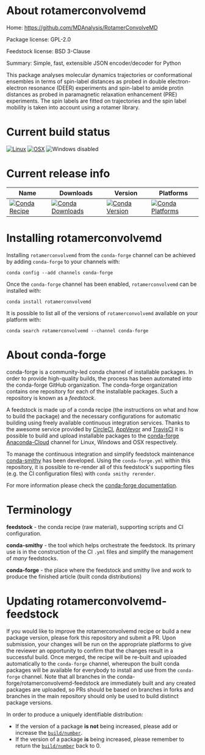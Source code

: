 About rotamerconvolvemd
=======================

Home: https://github.com/MDAnalysis/RotamerConvolveMD

Package license: GPL-2.0

Feedstock license: BSD 3-Clause

Summary: Simple, fast, extensible JSON encoder/decoder for Python

This package analyses molecular dynamics trajectories or conformational ensembles in terms
of spin-label distances as probed in double electron-electron resonance (DEER) experiments
and spin-label to amide protin distances as probed in paramagnetic relaxation enhancement
(PRE) experiments. The spin labels are fitted on trajectories and the spin label mobility
is taken into account using a rotamer library.


Current build status
====================

[![Linux](https://img.shields.io/circleci/project/github/conda-forge/rotamerconvolvemd-feedstock/master.svg?label=Linux)](https://circleci.com/gh/conda-forge/rotamerconvolvemd-feedstock)
[![OSX](https://img.shields.io/travis/conda-forge/rotamerconvolvemd-feedstock/master.svg?label=macOS)](https://travis-ci.org/conda-forge/rotamerconvolvemd-feedstock)
![Windows disabled](https://img.shields.io/badge/Windows-disabled-lightgrey.svg)

Current release info
====================

| Name | Downloads | Version | Platforms |
| --- | --- | --- | --- |
| [![Conda Recipe](https://img.shields.io/badge/recipe-rotamerconvolvemd-green.svg)](https://anaconda.org/conda-forge/rotamerconvolvemd) | [![Conda Downloads](https://img.shields.io/conda/dn/conda-forge/rotamerconvolvemd.svg)](https://anaconda.org/conda-forge/rotamerconvolvemd) | [![Conda Version](https://img.shields.io/conda/vn/conda-forge/rotamerconvolvemd.svg)](https://anaconda.org/conda-forge/rotamerconvolvemd) | [![Conda Platforms](https://img.shields.io/conda/pn/conda-forge/rotamerconvolvemd.svg)](https://anaconda.org/conda-forge/rotamerconvolvemd) |

Installing rotamerconvolvemd
============================

Installing `rotamerconvolvemd` from the `conda-forge` channel can be achieved by adding `conda-forge` to your channels with:

```
conda config --add channels conda-forge
```

Once the `conda-forge` channel has been enabled, `rotamerconvolvemd` can be installed with:

```
conda install rotamerconvolvemd
```

It is possible to list all of the versions of `rotamerconvolvemd` available on your platform with:

```
conda search rotamerconvolvemd --channel conda-forge
```


About conda-forge
=================

conda-forge is a community-led conda channel of installable packages.
In order to provide high-quality builds, the process has been automated into the
conda-forge GitHub organization. The conda-forge organization contains one repository
for each of the installable packages. Such a repository is known as a *feedstock*.

A feedstock is made up of a conda recipe (the instructions on what and how to build
the package) and the necessary configurations for automatic building using freely
available continuous integration services. Thanks to the awesome service provided by
[CircleCI](https://circleci.com/), [AppVeyor](https://www.appveyor.com/)
and [TravisCI](https://travis-ci.org/) it is possible to build and upload installable
packages to the [conda-forge](https://anaconda.org/conda-forge)
[Anaconda-Cloud](https://anaconda.org/) channel for Linux, Windows and OSX respectively.

To manage the continuous integration and simplify feedstock maintenance
[conda-smithy](https://github.com/conda-forge/conda-smithy) has been developed.
Using the ``conda-forge.yml`` within this repository, it is possible to re-render all of
this feedstock's supporting files (e.g. the CI configuration files) with ``conda smithy rerender``.

For more information please check the [conda-forge documentation](https://conda-forge.org/docs/).

Terminology
===========

**feedstock** - the conda recipe (raw material), supporting scripts and CI configuration.

**conda-smithy** - the tool which helps orchestrate the feedstock.
                   Its primary use is in the construction of the CI ``.yml`` files
                   and simplify the management of *many* feedstocks.

**conda-forge** - the place where the feedstock and smithy live and work to
                  produce the finished article (built conda distributions)


Updating rotamerconvolvemd-feedstock
====================================

If you would like to improve the rotamerconvolvemd recipe or build a new
package version, please fork this repository and submit a PR. Upon submission,
your changes will be run on the appropriate platforms to give the reviewer an
opportunity to confirm that the changes result in a successful build. Once
merged, the recipe will be re-built and uploaded automatically to the
`conda-forge` channel, whereupon the built conda packages will be available for
everybody to install and use from the `conda-forge` channel.
Note that all branches in the conda-forge/rotamerconvolvemd-feedstock are
immediately built and any created packages are uploaded, so PRs should be based
on branches in forks and branches in the main repository should only be used to
build distinct package versions.

In order to produce a uniquely identifiable distribution:
 * If the version of a package **is not** being increased, please add or increase
   the [``build/number``](https://conda.io/docs/user-guide/tasks/build-packages/define-metadata.html#build-number-and-string).
 * If the version of a package **is** being increased, please remember to return
   the [``build/number``](https://conda.io/docs/user-guide/tasks/build-packages/define-metadata.html#build-number-and-string)
   back to 0.

